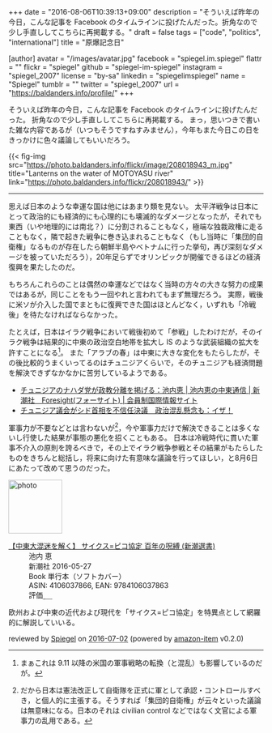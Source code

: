 +++
date = "2016-08-06T10:39:13+09:00"
description = "そういえば昨年の今日，こんな記事を Facebook のタイムラインに投げたんだった。折角なので少し手直ししてこちらに再掲載する。"
draft = false
tags = ["code", "politics", "international"]
title = "原爆記念日"

[author]
  avatar = "/images/avatar.jpg"
  facebook = "spiegel.im.spiegel"
  flattr = ""
  flickr = "spiegel"
  github = "spiegel-im-spiegel"
  instagram = "spiegel_2007"
  license = "by-sa"
  linkedin = "spiegelimspiegel"
  name = "Spiegel"
  tumblr = ""
  twitter = "spiegel_2007"
  url = "https://baldanders.info/profile/"
+++

そういえば昨年の今日，こんな記事を Facebook のタイムラインに投げたんだった。
折角なので少し手直ししてこちらに再掲載する。
まっ，思いつきで書いた雑な内容であるが（いつもそうですねすみません），今年もまた今日この日をきっかけに色々議論してもいいだろう。

{{< fig-img src="https://photo.baldanders.info/flickr/image/208018943_m.jpg" title="Lanterns on the water of MOTOYASU river" link="https://photo.baldanders.info/flickr/208018943/" >}}

----

思えば日本のような幸運な国は他にはあまり類を見ない。
太平洋戦争は日本にとって政治的にも経済的にも心理的にも壊滅的なダメージとなったが，それでも東西（いや地理的には南北？）に分割されることもなく，極端な独裁政権に走ることもなく，隣で起きた戦争に巻き込まれることもなく（もし当時に「集団的自衛権」なるものが存在したら朝鮮半島やベトナムに行った挙句，再び深刻なダメージを被っていただろう），20年足らずでオリンピックが開催できるほどの経済復興を果たしたのだ。

もちろんこれらのことは偶然の幸運などではなく当時の方々の大きな努力の成果ではあるが，同じことをもう一回やれと言われてもまず無理だろう。
実際，戦後に米ソが介入した国でまともに復興できた国はほとんどなく，いずれも「冷戦後」を待たなければならなかった。

たとえば，日本はイラク戦争において戦後初めて「参戦」したわけだが，そのイラク戦争は結果的に中東の政治空白地帯を拡大し IS のような武装組織の拡大を許すことになる[^a]。
また「アラブの春」は中東に大きな変化をもたらしたが，その後比較的うまくいってるのはチュニジアくらいで，そのチュニジアも経済問題を解決できずなかなかに苦労しているようである。

[^a]: まぁこれは 9.11 以降の米国の軍事戦略の転換（と混乱）も影響しているのだが。

- [チュニジアのナハダ党が政教分離を掲げる：池内恵 | 池内恵の中東通信 | 新潮社　Foresight(フォーサイト) | 会員制国際情報サイト](http://www.fsight.jp/articles/-/41226)
- [チュニジア議会がシド首相を不信任決議　政治混乱懸念も：イザ！](http://www.iza.ne.jp/kiji/world/news/160731/wor16073111330008-n1.html)

軍事力が不要などとは言わないが[^b]，今や軍事力だけで解決できることは多くないし行使した結果が事態の悪化を招くこともある。
日本は冷戦時代に貫いた軍事不介入の原則を誇るべきで，その上でイラク戦争参戦とその結果がもたらしたものをきちんと総括し，将来に向けた有意味な議論を行ってほしい，と8月6日にあたって改めて思うのだった。

[^b]: だから日本は憲法改正して自衛隊を正式に軍として承認・コントロールすべき，と個人的に主張する。そうすれば「集団的自衛権」が云々といった議論は無意味になる。日本のそれは civilian control などではなく文官による軍事力の乱用である。

<div class="hreview">
  <div class="photo"><a class="item url" href="https://www.amazon.co.jp/%E3%80%90%E4%B8%AD%E6%9D%B1%E5%A4%A7%E6%B7%B7%E8%BF%B7%E3%82%92%E8%A7%A3%E3%81%8F%E3%80%91-%E3%82%B5%E3%82%A4%E3%82%AF%E3%82%B9-%E3%83%94%E3%82%B3%E5%8D%94%E5%AE%9A-%E7%99%BE%E5%B9%B4%E3%81%AE%E5%91%AA%E7%B8%9B-%E6%96%B0%E6%BD%AE%E9%81%B8%E6%9B%B8/dp/4106037866?SubscriptionId=AKIAJYVUJ3DMTLAECTHA&tag=baldandersinf-22&linkCode=xm2&camp=2025&creative=165953&creativeASIN=4106037866"><img src="https://images-fe.ssl-images-amazon.com/images/I/51QsC2WBr5L._SL160_.jpg" width="106" alt="photo"></a></div>
  <dl class="fn">
    <dt><a href="https://www.amazon.co.jp/%E3%80%90%E4%B8%AD%E6%9D%B1%E5%A4%A7%E6%B7%B7%E8%BF%B7%E3%82%92%E8%A7%A3%E3%81%8F%E3%80%91-%E3%82%B5%E3%82%A4%E3%82%AF%E3%82%B9-%E3%83%94%E3%82%B3%E5%8D%94%E5%AE%9A-%E7%99%BE%E5%B9%B4%E3%81%AE%E5%91%AA%E7%B8%9B-%E6%96%B0%E6%BD%AE%E9%81%B8%E6%9B%B8/dp/4106037866?SubscriptionId=AKIAJYVUJ3DMTLAECTHA&tag=baldandersinf-22&linkCode=xm2&camp=2025&creative=165953&creativeASIN=4106037866">【中東大混迷を解く】 サイクス=ピコ協定 百年の呪縛 (新潮選書)</a></dt>
	<dd>池内 恵</dd>
    <dd>新潮社 2016-05-27</dd>
    <dd>Book 単行本（ソフトカバー）</dd>
    <dd>ASIN: 4106037866, EAN: 9784106037863</dd>
    <dd>評価<abbr class="rating fa-sm" title="4">&nbsp;<i class="fas fa-star"></i>&nbsp;<i class="fas fa-star"></i>&nbsp;<i class="fas fa-star"></i>&nbsp;<i class="fas fa-star"></i>&nbsp;<i class="far fa-star"></i></abbr></dd>
  </dl>
  <p class="description">欧州および中東の近代および現代を「サイクス=ピコ協定」を特異点として網羅的に解説していいる。</p>
  <p class="powered-by" >reviewed by <a href='#maker' class='reviewer'>Spiegel</a> on <abbr class="dtreviewed" title="2016-07-02">2016-07-02</abbr> (powered by <a href="https://github.com/spiegel-im-spiegel/amazon-item" >amazon-item</a> v0.2.0)</p>
</div>
